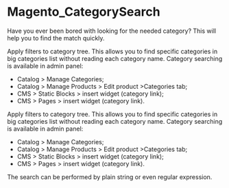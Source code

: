 Magento_CategorySearch
======================
Have you ever been bored with looking for the needed category?
This will help you to find the match quickly.

Apply filters to category tree. This allows you to find specific categories in big categories list without reading each category name.
Category searching is available in admin panel:
<ul>
<li>Catalog > Manage Categories;</li>
<li>Catalog > Manage Products > Edit product >Categories tab;</li>
<li>CMS > Static Blocks > insert widget (category link);</li>
<li>CMS > Pages > insert widget (category link).</li>
</ul>

Apply filters to category tree. This allows you to find specific categories in big categories list without reading each category name.
Category searching is available in admin panel:
<ul>
<li>Catalog > Manage Categories;</li>
<li>Catalog > Manage Products > Edit product >Categories tab;</li>
<li>CMS > Static Blocks > insert widget (category link);</li>
<li>CMS > Pages > insert widget (category link).</li>
</ul>

The search can be performed by plain string or even regular expression.

